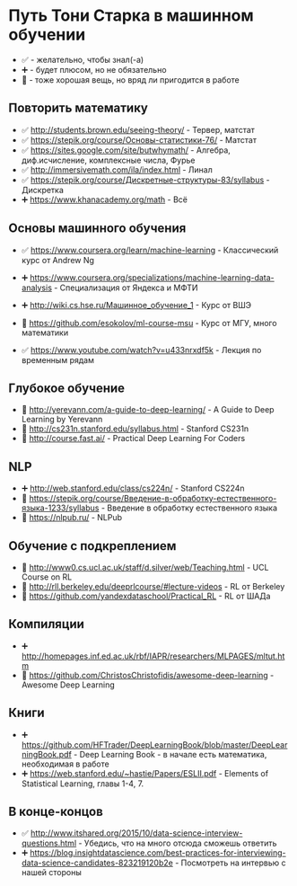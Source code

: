# Путь Тони Старка в машинном обучении

* ✅ - желательно, чтобы знал(-а)
* ➕ - будет плюсом, но не обязательно
* 🍒 - тоже хорошая вещь, но вряд ли пригодится в работе

## Повторить математику
* ✅ http://students.brown.edu/seeing-theory/ - Тервер, матстат
* ✅ https://stepik.org/course/Основы-статистики-76/ - Матстат
* ✅ https://sites.google.com/site/butwhymath/ - Алгебра, диф.исчисление, комплексные числа, Фурье
* ✅ http://immersivemath.com/ila/index.html - Линал
* ✅ https://stepik.org/course/Дискретные-структуры-83/syllabus - Дискретка
* ➕ https://www.khanacademy.org/math - Всё

## Основы машинного обучения
* ✅ https://www.coursera.org/learn/machine-learning - Классический курс от Andrew Ng
* ➕ https://www.coursera.org/specializations/machine-learning-data-analysis - Специализация от Яндекса и МФТИ
* ➕ http://wiki.cs.hse.ru/Машинное_обучение_1 - Курс от ВШЭ
* 🍒 https://github.com/esokolov/ml-course-msu - Курс от МГУ, много математики

* ✅ https://www.youtube.com/watch?v=u433nrxdf5k - Лекция по временным рядам

## Глубокое обучение
* 🍒 http://yerevann.com/a-guide-to-deep-learning/ - A Guide to Deep Learning by Yerevann
* 🍒 http://cs231n.stanford.edu/syllabus.html - Stanford CS231n
* 🍒 http://course.fast.ai/ - Practical Deep Learning For Coders

## NLP
* ➕ http://web.stanford.edu/class/cs224n/ - Stanford CS224n
* 🍒 https://stepik.org/course/Введение-в-обработку-естественного-языка-1233/syllabus - Введение в обработку естественного языка
* 🍒 https://nlpub.ru/ - NLPub

## Обучение с подкреплением
* 🍒 http://www0.cs.ucl.ac.uk/staff/d.silver/web/Teaching.html - UCL Course on RL
* 🍒 http://rll.berkeley.edu/deeprlcourse/#lecture-videos - RL от Berkeley
* 🍒 https://github.com/yandexdataschool/Practical_RL - RL от ШАДа

## Компиляции
* ➕ http://homepages.inf.ed.ac.uk/rbf/IAPR/researchers/MLPAGES/mltut.htm
* 🍒 https://github.com/ChristosChristofidis/awesome-deep-learning - Awesome Deep Learning

## Книги
* ➕ https://github.com/HFTrader/DeepLearningBook/blob/master/DeepLearningBook.pdf - Deep Learning Book - в начале есть математика, необходимая в работе
* ➕ https://web.stanford.edu/~hastie/Papers/ESLII.pdf - Elements of Statistical Learning, главы 1-4, 7.

## В конце-концов
* ✅ http://www.itshared.org/2015/10/data-science-interview-questions.html - Убедись, что на много отсюда сможешь ответить
* ➕ https://blog.insightdatascience.com/best-practices-for-interviewing-data-science-candidates-823219120b2e - Посмотреть на интервью с нашей стороны
